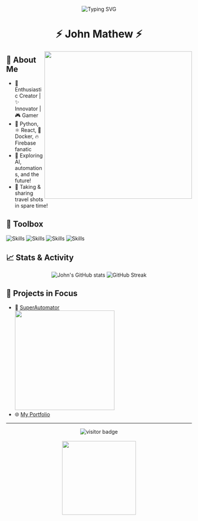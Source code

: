 <p align="center">
  <img src="https://readme-typing-svg.herokuapp.com?font=Fira+Code&weight=500&size=32&duration=2000&pause=500&color=61DAFB&center=true&vCenter=true&multiline=true&width=700&height=80&lines=Hi+there,+I'm+John+Mathew!;Welcome+to+my+GitHub+playground+🏄" alt="Typing SVG">
</p>

<h1 align="center">⚡ John Mathew ⚡</h1>

<img src="https://media.giphy.com/media/3o7aCSPqXE5C6T8tBC/giphy.gif" width="400" align="right" />

## 🚀 About Me
- 🌟 Enthusiastic Creator | ✨ Innovator | 🎮 Gamer
- 🐍 Python, ⚛️ React, 🐳 Docker, 🔥 Firebase fanatic
- 🤖 Exploring AI, automations, and the future!
- 📸 Taking & sharing travel shots in spare time!

## 🧰 Toolbox
![Skills](https://img.shields.io/badge/-Python-3776AB?style=flat-square&logo=python&logoColor=white)
![Skills](https://img.shields.io/badge/-React-61DAFB?style=flat-square&logo=react&logoColor=black)
![Skills](https://img.shields.io/badge/-Docker-2496ED?style=flat-square&logo=docker&logoColor=white)
![Skills](https://img.shields.io/badge/-GitHub-181717?style=flat-square&logo=github&logoColor=white)

## 📈 Stats & Activity
<p align="center">
  <img src="https://github-readme-stats.vercel.app/api?username=JohnAMathew&show_icons=true&theme=radical" alt="John's GitHub stats" />
  <img src="https://github-readme-streak-stats.herokuapp.com?user=JohnAMathew&theme=highcontrast" alt="GitHub Streak" />
</p>

## 🎯 Projects in Focus
- 🚀 [SuperAutomator](https://github.com/JohnAMathew/SuperAutomator) <br> <img src="https://media.giphy.com/media/l0MYEWpv7Ue0zQ7YQ/giphy.gif" width="270" />
- 🌐 [My Portfolio](https://johnamathew.me)

---

<p align="center">
  <img src="https://visitor-badge.glitch.me/badge?page_id=JohnAMathew.JohnAMathew" alt="visitor badge"/>
  <br><br>
  <img src="https://media.giphy.com/media/l1J9ur8zcbL3RdQ5u/giphy.gif" width="200" />
</p>
